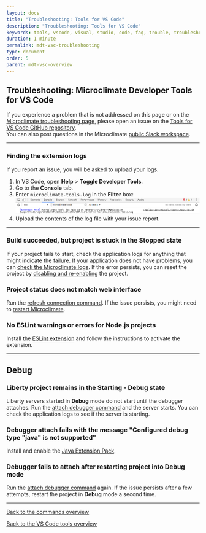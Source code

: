 ```yaml
---
layout: docs
title: "Troubleshooting: Tools for VS Code"
description: "Troubleshooting: Tools for VS Code"
keywords: tools, vscode, visual, studio, code, faq, trouble, troubleshoot, problem, bug
duration: 1 minute
permalink: mdt-vsc-troubleshooting
type: document
order: 5
parent: mdt-vsc-overview
---
```


## Troubleshooting: Microclimate Developer Tools for VS Code

If you experience a problem that is not addressed on this page or on the [Microclimate troubleshooting page](troubleshooting#working-with-microclimate-from-your-editor), please open an issue on the [Tools for VS Code GitHub repository](https://github.com/microclimate-dev2ops/microclimate-vscode-tools/issues).
<br>
You can also post questions in the Microclimate [public Slack workspace](https://slack-invite-ibm-cloud-tech.mybluemix.net/).

***

### **Finding the extension logs**

If you report an issue, you will be asked to upload your logs.

1. In VS Code, open **Help** > **Toggle Developer Tools**.
2. Go to the **Console** tab.
3. Enter `microclimate-tools.log` in the **Filter** box:
![Log location](dist/images/mdt-vsc/logs-location.png)
4. Upload the contents of the log file with your issue report.

***

### **Build succeeded, but project is stuck in the Stopped state**
If your project fails to start, check the application logs for anything that might indicate the failure.
If your application does not have problems, you can [check the Microclimate logs](troubleshooting#check-the-logs).
If the error persists, you can reset the project by [disabling and re-enabling](mdt-vsc-commands-project#enable-or-disable-project) the project.

### **Project status does not match web interface**
Run the [refresh connection command](mdt-vsc-commands-connection#refresh-connection). If the issue persists, you might need to [restart Microclimate](clicommands).

### **No ESLint warnings or errors for Node.js projects**
Install the [ESLint extension](https://marketplace.visualstudio.com/items?itemName=dbaeumer.vscode-eslint) and follow the instructions to activate the extension.

***

## **Debug**
### **Liberty project remains in the Starting - Debug state**
Liberty servers started in **Debug** mode do not start until the debugger attaches. Run the [attach debugger command](mdt-vsc-commands-restart-and-debug#attach-debugger) and the server starts. You can check the application logs to see if the server is starting.
### **Debugger attach fails with the message "Configured debug type "java" is not supported"**
Install and enable the [Java Extension Pack](https://marketplace.visualstudio.com/items?itemName=vscjava.vscode-java-pack).
### **Debugger fails to attach after restarting project into Debug mode**
Run the [attach debugger command](mdt-vsc-commands-restart-and-debug#attach-debugger) again. If the issue persists after a few attempts, restart the project in **Debug** mode a second time.

***

[Back to the commands overview](mdt-vsc-commands-overview)

[Back to the VS Code tools overview](mdt-vsc-overview)

